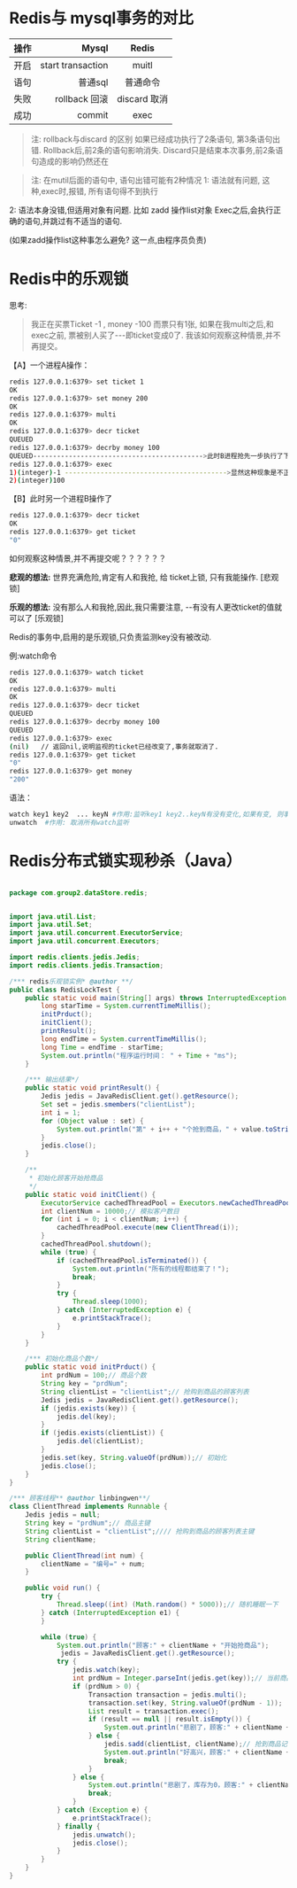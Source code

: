 
# Redis与 mysql事务的对比

| 操作   | Mysql	 | Redis |
| :-------- | --------:| :--: |
| 开启	 | start transaction | 	muitl |
| 语句	 | 普通sql	 | 普通命令 |
| 失败   | 	rollback 回滚	 | discard 取消 |
| 成功	 | commit | 	exec |

> 注: rollback与discard 的区别
如果已经成功执行了2条语句, 第3条语句出错.
Rollback后,前2条的语句影响消失.
Discard只是结束本次事务,前2条语句造成的影响仍然还在

> 注:
在mutil后面的语句中, 语句出错可能有2种情况
1: 语法就有问题, 
这种,exec时,报错, 所有语句得不到执行

2: 语法本身没错,但适用对象有问题. 比如 zadd 操作list对象
Exec之后,会执行正确的语句,并跳过有不适当的语句.

(如果zadd操作list这种事怎么避免? 这一点,由程序员负责)

# Redis中的乐观锁
思考: 
> 我正在买票Ticket -1 , money -100
而票只有1张, 如果在我multi之后,和exec之前, 票被别人买了---即ticket变成0了.
我该如何观察这种情景,并不再提交。

【A】一个进程A操作：
```bash
redis 127.0.0.1:6379> set ticket 1
OK
redis 127.0.0.1:6379> set money 200
OK
redis 127.0.0.1:6379> multi
OK
redis 127.0.0.1:6379> decr ticket
QUEUED
redis 127.0.0.1:6379> decrby money 100
QUEUED------------------------------------------->此时B进程抢先一步执行了下面的购票操作
redis 127.0.0.1:6379> exec
1)(integer)-1 ----------------------------------------->显然这种现象是不正常的，票不能为负数。
2)(integer)100
```

【B】此时另一个进程B操作了
```bash
redis 127.0.0.1:6379> decr ticket
OK
redis 127.0.0.1:6379> get ticket
"0"
```

如何观察这种情景,并不再提交呢？？？？？？


**悲观的想法:**
世界充满危险,肯定有人和我抢, 给 ticket上锁, 只有我能操作. [悲观锁]

**乐观的想法:**
没有那么人和我抢,因此,我只需要注意,
--有没有人更改ticket的值就可以了 [乐观锁]

Redis的事务中,启用的是乐观锁,只负责监测key没有被改动.

例:watch命令 
```bash
redis 127.0.0.1:6379> watch ticket
OK
redis 127.0.0.1:6379> multi
OK
redis 127.0.0.1:6379> decr ticket
QUEUED
redis 127.0.0.1:6379> decrby money 100
QUEUED
redis 127.0.0.1:6379> exec
(nil)   // 返回nil,说明监视的ticket已经改变了,事务就取消了.
redis 127.0.0.1:6379> get ticket
"0"
redis 127.0.0.1:6379> get money
"200"
```

语法：
```bash
watch key1 key2  ... keyN #作用:监听key1 key2..keyN有没有变化,如果有变, 则事务取消
unwatch  #作用: 取消所有watch监听
```


# Redis分布式锁实现秒杀（Java）
```java

package com.group2.dataStore.redis;


import java.util.List;
import java.util.Set;
import java.util.concurrent.ExecutorService;
import java.util.concurrent.Executors;

import redis.clients.jedis.Jedis;
import redis.clients.jedis.Transaction;

/*** redis乐观锁实例* @author **/
public class RedisLockTest {
    public static void main(String[] args) throws InterruptedException {
        long starTime = System.currentTimeMillis();
        initPrduct();
        initClient();
        printResult();
        long endTime = System.currentTimeMillis();
        long Time = endTime - starTime;
        System.out.println("程序运行时间： " + Time + "ms");
    }

    /*** 输出结果*/
    public static void printResult() {
        Jedis jedis = JavaRedisClient.get().getResource();
        Set set = jedis.smembers("clientList");
        int i = 1;
        for (Object value : set) {
            System.out.println("第" + i++ + "个抢到商品，" + value.toString() + " ");
        }
        jedis.close();
    }

    /**
     * 初始化顾客开始抢商品
     */
    public static void initClient() {
        ExecutorService cachedThreadPool = Executors.newCachedThreadPool();
        int clientNum = 10000;// 模拟客户数目
        for (int i = 0; i < clientNum; i++) {
            cachedThreadPool.execute(new ClientThread(i));
        }
        cachedThreadPool.shutdown();
        while (true) {
            if (cachedThreadPool.isTerminated()) {
                System.out.println("所有的线程都结束了！");
                break;
            }
            try {
                Thread.sleep(1000);
            } catch (InterruptedException e) {
                e.printStackTrace();
            }
        }
    }

    /*** 初始化商品个数*/
    public static void initPrduct() {
        int prdNum = 100;// 商品个数
        String key = "prdNum";
        String clientList = "clientList";// 抢购到商品的顾客列表
        Jedis jedis = JavaRedisClient.get().getResource();
        if (jedis.exists(key)) {
            jedis.del(key);
        }
        if (jedis.exists(clientList)) {
            jedis.del(clientList);
        }
        jedis.set(key, String.valueOf(prdNum));// 初始化
        jedis.close();
    }
}

/*** 顾客线程** @author linbingwen**/
class ClientThread implements Runnable {
    Jedis jedis = null;
    String key = "prdNum";// 商品主键
    String clientList = "clientList";//// 抢购到商品的顾客列表主键
    String clientName;

    public ClientThread(int num) {
        clientName = "编号=" + num;
    }

    public void run() {
        try {
            Thread.sleep((int) (Math.random() * 5000));// 随机睡眠一下
        } catch (InterruptedException e1) {
        }

        while (true) {
            System.out.println("顾客:" + clientName + "开始抢商品");
             jedis = JavaRedisClient.get().getResource();
            try {
                jedis.watch(key);
                int prdNum = Integer.parseInt(jedis.get(key));// 当前商品个数
                if (prdNum > 0) {
                    Transaction transaction = jedis.multi();
                    transaction.set(key, String.valueOf(prdNum - 1));
                    List result = transaction.exec();
                    if (result == null || result.isEmpty()) {
                        System.out.println("悲剧了，顾客:" + clientName + "没有抢到商品");// 可能是watch-key被外部修改，或者是数据操作被驳回
                    } else {
                        jedis.sadd(clientList, clientName);// 抢到商品记录一下
                        System.out.println("好高兴，顾客:" + clientName + "抢到商品");
                        break;
                    }
                } else {
                    System.out.println("悲剧了，库存为0，顾客:" + clientName + "没有抢到商品");
                    break;
                }
            } catch (Exception e) {
                e.printStackTrace();
            } finally {
                jedis.unwatch();
                jedis.close();
            }
        }
    }
}

```
